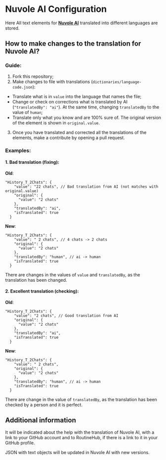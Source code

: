# Nuvole AI Configuration

Here All text elements for **[Nuvole AI](https://routinehub.co/shortcut/18431/)** translated into different languages are stored.

## How to make changes to the translation for Nuvole AI?

### Guide:

1. Fork this repository;
2. Make changes to file with translations (`dictionaries/language-code.json`):
  - Translate what is in `value` into the language that names the file;
  - Change or check on corrections what is translated by AI (`"translatedBy": "ai"`). At the same time, changing `translatedBy` to the value of `human`;
  - Translate only what you know and are 100% sure of. The original version of the element is shown in `original.value`.
3. Once you have translated and corrected all the translations of the elements, make a contribute by opening a pull request.

### Examples:

#### 1. Bad translation (fixing):

**Old**:
```
"History_T_2Chats": {
    "value": "22 chats", // Bad translation from AI (not matches with original.value)
    "original": {
      "value": "2 chats"
    },
    "translatedBy": "ai",
    "isTranslated": true
  }
```

**New**:
```
"History_T_2Chats": {
    "value": " 2 chats", // 4 chats -> 2 chats
    "original": {
      "value": "2 chats"
    },
    "translatedBy": "human", // ai -> human
    "isTranslated": true
  }
```

There are changes in the values of `value` and `translatedBy`, as the translation has been changed.

#### 2. Excellent translation (checking):

**Old**:
```
"History_T_2Chats": {
    "value": "2 chats", // Good translation from AI
    "original": {
      "value": "2 chats"
    },
    "translatedBy": "ai",
    "isTranslated": true
  }
```

**New**:
```
"History_T_2Chats": {
    "value": " 2 chats",
    "original": {
      "value": "2 chats"
    },
    "translatedBy": "human", // ai -> human
    "isTranslated": true
  }
```

There are change in the value of `translatedBy`, as the translation has been checked by a person and it is perfect.

## Additional information

It will be indicated about the help with the translation of Nuvole AI, with a link to your GitHub account and to RoutineHub, if there is a link to it in your GitHub profile.

JSON with text objects will be updated in Nuvole AI with new versions.